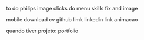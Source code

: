 to do
philips image
clicks do menu
skills fix and image

mobile
download cv
github limk
linkedin link
animacao

quando tiver projeto:
portfolio
